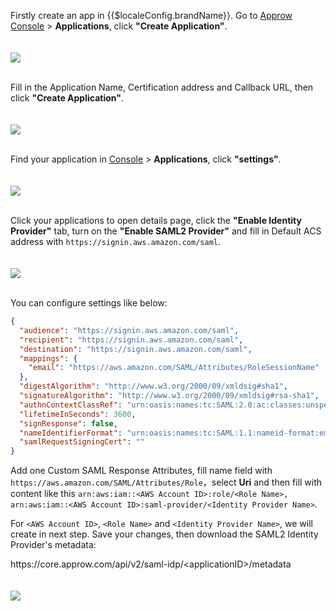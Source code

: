 <IntegrationDetailCard :title="`Configure Approw SAML2 IDP`">

Firstly create an app in {{$localeConfig.brandName}}. Go to [Approw Console](https://console.approw.com) > **Applications**, click **"Create Application"**.

<img src="~@imagesEnUs/integration/aws/aws1.png" style="margin-top: 20px;" class="md-img-padding" />
<br><br>

Fill in the Application Name, Certification address and Callback URL, then click **"Create Application"**.

<img src="~@imagesEnUs/integration/aws/aws2.png" style="margin-top: 20px;" class="md-img-padding" />
<br><br>

Find your application in [Console](https://console.approw.com/) > **Applications**, click **"settings"**.

<img src="~@imagesEnUs/integration/aws/aws3.png" style="margin-top: 20px;" class="md-img-padding" />
<br><br>

Click your applications to open details page, click the **"Enable Identity Provider"** tab, turn on the **"Enable SAML2 Provider"** and fill in Default ACS address with `https://signin.aws.amazon.com/saml`.

<img src="~@imagesEnUs/integration/aws/aws4.png" style="margin-top: 20px;" class="md-img-padding" />
<br><br>

You can configure settings like below:

```json
{
  "audience": "https://signin.aws.amazon.com/saml",
  "recipient": "https://signin.aws.amazon.com/saml",
  "destination": "https://signin.aws.amazon.com/saml",
  "mappings": {
    "email": "https://aws.amazon.com/SAML/Attributes/RoleSessionName"
  },
  "digestAlgorithm": "http://www.w3.org/2000/09/xmldsig#sha1",
  "signatureAlgorithm": "http://www.w3.org/2000/09/xmldsig#rsa-sha1",
  "authnContextClassRef": "urn:oasis:names:tc:SAML:2.0:ac:classes:unspecified",
  "lifetimeInSeconds": 3600,
  "signResponse": false,
  "nameIdentifierFormat": "urn:oasis:names:tc:SAML:1.1:nameid-format:emailAddress",
  "samlRequestSigningCert": ""
}
```

Add one Custom SAML Response Attributes, fill name field with `https://aws.amazon.com/SAML/Attributes/Role`，select **Uri** and then fill with content like this `arn:aws:iam::<AWS Account ID>:role/<Role Name>, arn:aws:iam::<AWS Account ID>:saml-provider/<Identity Provider Name>`.

For `<AWS Account ID>`, `<Role Name>` and `<Identity Provider Name>`, we will create in next step.
Save your changes, then download the SAML2 Identity Provider's metadata:<br>

https<span>://core<span>.approw.com<span>/api/v2/saml-idp/<applicationID\>/metadata

<img src="~@imagesEnUs/integration/aws/aws5.png" style="margin-top: 20px;" class="md-img-padding" />

</IntegrationDetailCard>
